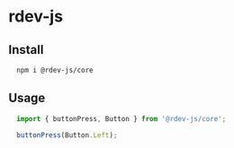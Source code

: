 # rdev-js

## Install

```bash
  npm i @rdev-js/core
```

## Usage

```js
  import { buttonPress, Button } from '@rdev-js/core';

  buttonPress(Button.Left);
```
